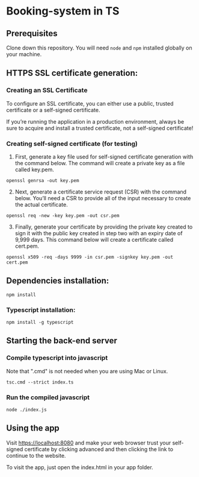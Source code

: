 # Booking-system in TS

## Prerequisites

Clone down this repository. You will need `node` and `npm` installed globally on your machine.

## HTTPS SSL certificate generation:

### Creating an SSL Certificate

To configure an SSL certificate, you can either use a public, trusted certificate or a self-signed certificate.

If you’re running the application in a production environment, always be sure to acquire and install a trusted
certificate, not a self-signed certificate!

### Creating self-signed certificate (for testing)

1. First, generate a key file used for self-signed certificate generation with the command below. The command will
   create a private key as a file called key.pem.

```
openssl genrsa -out key.pem
```

2. Next, generate a certificate service request (CSR) with the command below. You’ll need a CSR to provide all of the
   input necessary to create the actual certificate.

```
openssl req -new -key key.pem -out csr.pem
```

3. Finally, generate your certificate by providing the private key created to sign it with the public key created in
   step two with an expiry date of 9,999 days. This command below will create a certificate called cert.pem.

```
openssl x509 -req -days 9999 -in csr.pem -signkey key.pem -out cert.pem
```

## Dependencies installation:

```
npm install
```

### Typescript installation:

```
npm install -g typescript
```

## Starting the back-end server

### Compile typescript into javascript
Note that ".cmd" is not needed when you are using Mac or Linux.
```
tsc.cmd --strict index.ts
```

### Run the compiled javascript

```
node ./index.js
```

## Using the app

Visit [https://localhost:8080](https://localhost8080) and make your web browser trust your self-signed certificate by
clicking advanced and then clicking the link to continue to the website.

To visit the app, just open the index.html in your app folder.

